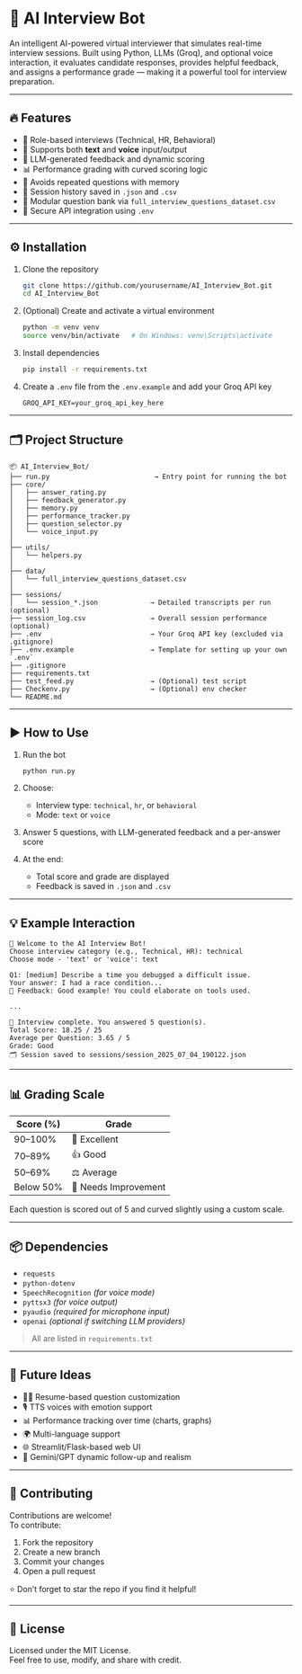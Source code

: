 # 🤖 AI Interview Bot

An intelligent AI-powered virtual interviewer that simulates real-time interview sessions. Built using Python, LLMs (Groq), and optional voice interaction, it evaluates candidate responses, provides helpful feedback, and assigns a performance grade — making it a powerful tool for interview preparation.

---

## 🔥 Features

- 🎯 Role-based interviews (Technical, HR, Behavioral)
- 🎤 Supports both **text** and **voice** input/output
- 💬 LLM-generated feedback and dynamic scoring
- 📊 Performance grading with curved scoring logic
- 🧠 Avoids repeated questions with memory
- 📁 Session history saved in `.json` and `.csv`
- 🧩 Modular question bank via `full_interview_questions_dataset.csv`
- 🔐 Secure API integration using `.env`

---

## ⚙️ Installation

1. Clone the repository  
   ```bash
   git clone https://github.com/yourusername/AI_Interview_Bot.git
   cd AI_Interview_Bot
   ```

2. (Optional) Create and activate a virtual environment  
   ```bash
   python -m venv venv
   source venv/bin/activate   # On Windows: venv\Scripts\activate
   ```

3. Install dependencies  
   ```bash
   pip install -r requirements.txt
   ```

4. Create a `.env` file from the `.env.example` and add your Groq API key  
   ```env
   GROQ_API_KEY=your_groq_api_key_here
   ```

---

## 🗂 Project Structure

```
📦 AI_Interview_Bot/
├── run.py                          → Entry point for running the bot
├── core/
│   ├── answer_rating.py
│   ├── feedback_generator.py
│   ├── memory.py
│   ├── performance_tracker.py
│   ├── question_selector.py
│   └── voice_input.py
│
├── utils/
│   └── helpers.py
│
├── data/
│   └── full_interview_questions_dataset.csv
│
├── sessions/
│   └── session_*.json             → Detailed transcripts per run (optional)
├── session_log.csv                → Overall session performance (optional)
├── .env                           → Your Groq API key (excluded via .gitignore)
├── .env.example                   → Template for setting up your own `.env`
├── .gitignore
├── requirements.txt
├── test_feed.py                   → (Optional) test script
├── Checkenv.py                    → (Optional) env checker
└── README.md
```

---

## ▶️ How to Use

1. Run the bot  
   ```bash
   python run.py
   ```

2. Choose:
   - Interview type: `technical`, `hr`, or `behavioral`
   - Mode: `text` or `voice`

3. Answer 5 questions, with LLM-generated feedback and a per-answer score

4. At the end:
   - Total score and grade are displayed
   - Feedback is saved in `.json` and `.csv`

---

## 💡 Example Interaction

```text
🧠 Welcome to the AI Interview Bot!
Choose interview category (e.g., Technical, HR): technical
Choose mode - 'text' or 'voice': text

Q1: [medium] Describe a time you debugged a difficult issue.
Your answer: I had a race condition...
💬 Feedback: Good example! You could elaborate on tools used.

...

🎉 Interview complete. You answered 5 question(s).
Total Score: 18.25 / 25
Average per Question: 3.65 / 5
Grade: Good
🗂️ Session saved to sessions/session_2025_07_04_190122.json
```

---

## 📊 Grading Scale

| Score (%) | Grade               |
|-----------|---------------------|
| 90–100%   | 🌟 Excellent         |
| 70–89%    | 👍 Good              |
| 50–69%    | ⚖️ Average           |
| Below 50% | 🚧 Needs Improvement |

Each question is scored out of 5 and curved slightly using a custom scale.

---

## 📦 Dependencies

- `requests`  
- `python-dotenv`  
- `SpeechRecognition` *(for voice mode)*  
- `pyttsx3` *(for voice output)*  
- `pyaudio` *(required for microphone input)*  
- `openai` *(optional if switching LLM providers)*

> All are listed in `requirements.txt`

---

## 🚀 Future Ideas

- 🧑‍💻 Resume-based question customization  
- 🎙️ TTS voices with emotion support  
- 📊 Performance tracking over time (charts, graphs)
- 🌍 Multi-language support  
- 🌐 Streamlit/Flask-based web UI  
- 🤖 Gemini/GPT dynamic follow-up and realism

---

## 🤝 Contributing

Contributions are welcome!  
To contribute:

1. Fork the repository  
2. Create a new branch  
3. Commit your changes  
4. Open a pull request  

⭐ Don’t forget to star the repo if you find it helpful!

---

## 📝 License

Licensed under the MIT License.  
Feel free to use, modify, and share with credit.
